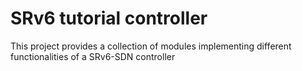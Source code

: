 # SRv6 tutorial controller

This project provides a collection of modules implementing different functionalities of a SRv6-SDN controller
